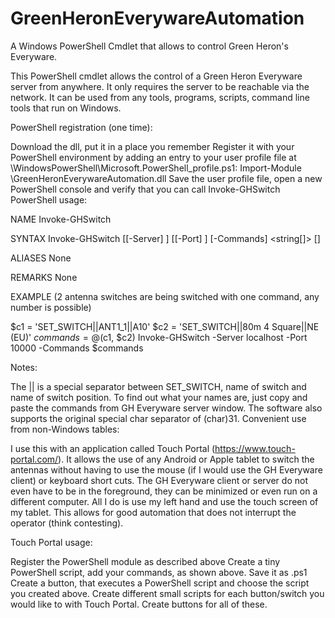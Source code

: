 # GreenHeronEverywareAutomation
A Windows PowerShell Cmdlet that allows to control Green Heron's Everyware.

This PowerShell cmdlet allows the control of a Green Heron Everyware server from anywhere. It only requires the server to be reachable via the network. It can be used from any tools, programs, scripts, command line tools that run on Windows.

PowerShell registration (one time):

Download the dll, put it in a place you remember
Register it with your PowerShell environment by adding an entry to your user profile file at \WindowsPowerShell\Microsoft.PowerShell_profile.ps1: Import-Module \GreenHeronEverywareAutomation.dll
Save the user profile file, open a new PowerShell console and verify that you can call Invoke-GHSwitch
PowerShell usage:

NAME
Invoke-GHSwitch

SYNTAX
Invoke-GHSwitch [[-Server] ] [[-Port] ] [-Commands] <string[]> []

ALIASES
None

REMARKS
None

EXAMPLE (2 antenna switches are being switched with one command, any number is possible)

$c1 = 'SET_SWITCH||ANT1_1||A10'
$c2 = 'SET_SWITCH||80m 4 Square||NE (EU)'
$commands = @($c1, $c2)
Invoke-GHSwitch -Server localhost -Port 10000 -Commands $commands

Notes:

The || is a special separator between SET_SWITCH, name of switch and name of switch position. To find out what your names are, just copy and paste the commands from GH Everyware server window.
The software also supports the original special char separator of (char)31.
Convenient use from non-Windows tables:

I use this with an application called Touch Portal (https://www.touch-portal.com/). It allows the use of any Android or Apple tablet to switch the antennas without having to use the mouse (if I would use the GH Everyware client) or keyboard short cuts. The GH Everyware client or server do not even have to be in the foreground, they can be minimized or even run on a different computer. All I do is use my left hand and use the touch screen of my tablet. This allows for good automation that does not interrupt the operator (think contesting).

Touch Portal usage:

Register the PowerShell module as described above
Create a tiny PowerShell script, add your commands, as shown above. Save it as .ps1
Create a button, that executes a PowerShell script and choose the script you created above.
Create different small scripts for each button/switch you would like to with Touch Portal.
Create buttons for all of these.
